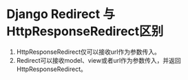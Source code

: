 ﻿---
layout: post
---

# Django Redirect 与 HttpResponseRedirect区别
1. HttpResponseRedirect仅可以接收url作为参数传入。
2. Redirect可以接收model、view或者url作为参数传入，并返回HttpResponseRedirect。
